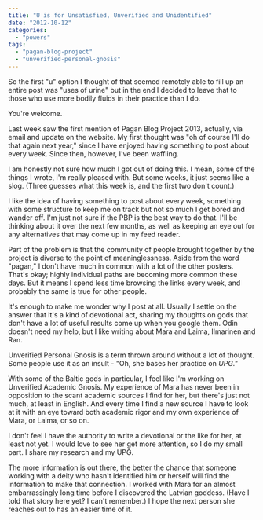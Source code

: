 ```yaml
---
title: "U is for Unsatisfied, Unverified and Unidentified"
date: "2012-10-12"
categories: 
  - "powers"
tags: 
  - "pagan-blog-project"
  - "unverified-personal-gnosis"
---
```


So the first "u" option I thought of that seemed remotely able to fill up an entire post was "uses of urine" but in the end I decided to leave that to those who use more bodily fluids in their practice than I do.

You're welcome.

Last week saw the first mention of Pagan Blog Project 2013, actually, via email and update on the website. My first thought was "oh of course I'll do that again next year," since I have enjoyed having something to post about every week. Since then, however, I've been waffling.

I am honestly not sure how much I got out of doing this. I mean, some of the things I wrote, I'm really pleased with. But some weeks, it just seems like a slog. (Three guesses what this week is, and the first two don't count.)

I like the idea of having something to post about every week, something with some structure to keep me on track but not so much I get bored and wander off. I'm just not sure if the PBP is the best way to do that. I'll be thinking about it over the next few months, as well as keeping an eye out for any alternatives that may come up in my feed reader.

Part of the problem is that the community of people brought together by the project is diverse to the point of meaninglessness. Aside from the word "pagan," I don't have much in common with a lot of the other posters. That's okay; highly individual paths are becoming more common these days. But it means I spend less time browsing the links every week, and probably the same is true for other people.

It's enough to make me wonder why I post at all. Usually I settle on the answer that it's a kind of devotional act, sharing my thoughts on gods that don't have a lot of useful results come up when you google them. Odin doesn't need my help, but I like writing about Mara and Laima, Ilmarinen and Ran.

Unverified Personal Gnosis is a term thrown around without a lot of thought. Some people use it as an insult - "Oh, she bases her practice on _UPG."_

With some of the Baltic gods in particular, I feel like I'm working on Unverified Academic Gnosis. My experience of Mara has never been in opposition to the scant academic sources I find for her, but there's just not much, at least in English. And every time I find a new source I have to look at it with an eye toward both academic rigor and my own experience of Mara, or Laima, or so on.

I don't feel I have the authority to write a devotional or the like for her, at least not yet. I would love to see her get more attention, so I do my small part. I share my research and my UPG.

The more information is out there, the better the chance that someone working with a deity who hasn't identified him or herself will find the information to make that connection. I worked with Mara for an almost embarrassingly long time before I discovered the Latvian goddess. (Have I told that story here yet? I can't remember.) I hope the next person she reaches out to has an easier time of it.
